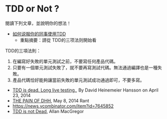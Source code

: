 # TDD or Not ?

閱讀下列文章，並說明你的想法！

* [如何说服你的同事使用TDD](https://zhuanlan.zhihu.com/p/31662844)
  * 重點摘要：請從 TDD的三项法则開始看
  
TDD的三項法則：

1. 在編寫好失敗的單元測試之前，不要寫任何產品代碼。
2. 只要有一個單元測試失敗了，就不要再寫測試代碼。無法通過編譯也是一種失敗。
3. 產品代碼恰好能夠讓當前失敗的單元測試成功通過即可，不要多寫。  
  
* [TDD is dead. Long live testing.](http://david.heinemeierhansson.com/2014/tdd-is-dead-long-live-testing.html), By David Heinemeier Hansson on April 23, 2014
* [THE PAIN OF DHH](http://my-codeworks.com/blog/the-pain-of-dhh), May 8, 2014 Rant
* https://news.ycombinator.com/item?id=7645852
* [TDD is not Dead](https://medium.com/@allanmacgregor/tdd-is-not-dead-180da4e347fe), Allan MacGregor

